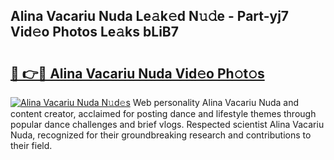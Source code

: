 ## Alina Vacariu Nuda Le𝚊k𝚎d N𝚞𝚍e - Part-yj7 Vid𝚎o Photos Le𝚊ks bLiB7

# <h2><a href="http://fbeuvn8.evod.top/?m=Alina+Vacariu+Nuda">🔗 👉🔴 Alina Vacariu Nuda Vid𝚎o Ph𝚘t𝚘s</a></h2>

[![Alina Vacariu Nuda N𝚞d𝚎s](https://i.imgur.com/8V9OHl7.gif)](http://fbeuvn8.evod.top/?m=Alina+Vacariu+Nuda)
Web personality Alina Vacariu Nuda and content creator, acclaimed for posting dance and lifestyle themes through popular dance challenges and brief vlogs. Respected scientist Alina Vacariu Nuda, recognized for their groundbreaking research and contributions to their field. 
